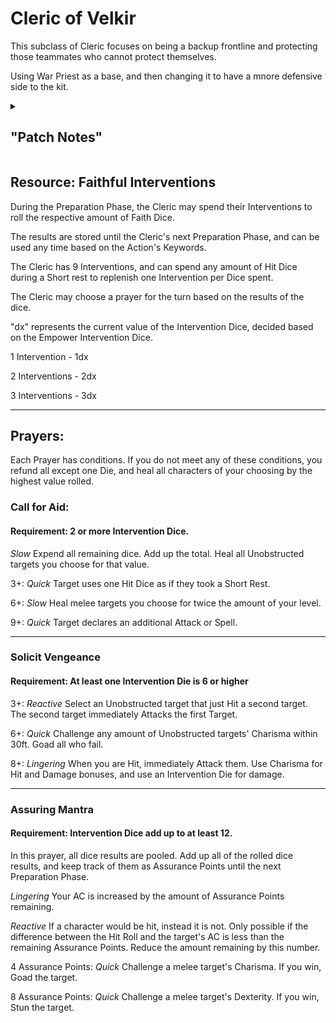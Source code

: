 # Cleric of Velkir

This subclass of Cleric focuses on being a backup frontline and protecting those teammates who cannot protect themselves.

Using War Priest as a base, and then changing it to have a mnore defensive side to the kit.

<details> 
<ul>
<li>
Any usage of Ki points has been replaced with the Resource system listed below.   
</li>
<li>
remove in War Priest: War Priest (lvl 1), Guided Strike (lvl 2), War God's Blessing (lvl 6), Divine Strike (lvl 8)
</li>
<li>
remove from Cleric: Channel Divinity (lvl 2), Turn Undead (lvl 2), Harness Divine Power (lvl 2), Destroy Undead (lvl 5), 
</li>
<li>
add: Faithful Intervention (lvl 1)
</li>
<li>
add: Empower Intervention Dice (lvl 1, 5, 9, 13, 17): d4, d6, d8, d10, d12; respectively.
</li>

</ul>
<summary>
<h2>"Patch Notes"</h2>
</summary>
</details>

## Resource: Faithful Interventions

During the Preparation Phase, the Cleric may spend their Interventions to roll the respective amount of Faith Dice.

The results are stored until the Cleric's next Preparation Phase, and can be used any time based on the Action's Keywords. 

The Cleric has 9 Interventions, and can spend any amount of Hit Dice during a Short rest to replenish one Intervention per Dice spent.

The Cleric may choose a prayer for the turn based on the results of the dice.

"dx" represents the current value of the Intervention Dice, decided based on the Empower Intervention Dice. 

1 Intervention - 1dx

2 Interventions - 2dx

3 Interventions - 3dx

***


## Prayers:

Each Prayer has conditions. If you do not meet any of these conditions, you refund all except one Die, and heal all characters of your choosing by the highest value rolled. 

###  Call for Aid:

#### Requirement: 2 or more Intervention Dice.

_Slow_ Expend all remaining dice. Add up the total. Heal all Unobstructed targets you choose for that value.

3+: _Quick_ Target uses one Hit Dice as if they took a Short Rest.

6+: _Slow_ Heal melee targets you choose for twice the amount of your level.

9+: _Quick_ Target declares an additional Attack or Spell.

***

### Solicit Vengeance

#### Requirement: At least one Intervention Die is 6 or higher 

3+: _Reactive_ Select an Unobstructed target that just Hit a second target. The second target immediately Attacks the first Target.

6+: _Quick_ Challenge any amount of Unobstructed targets' Charisma within 30ft. Goad all who fail.  

8+: _Lingering_ When you are Hit, immediately Attack them. Use Charisma for Hit and Damage bonuses, and use an Intervention Die for damage.

***

### Assuring Mantra

#### Requirement: Intervention Dice add up to at least 12.

In this prayer, all dice results are pooled. Add up all of the rolled dice results, and keep track of them as Assurance Points until the next Preparation Phase.

_Lingering_ Your AC is increased by the amount of Assurance Points remaining.

_Reactive_ If a character would be hit, instead it is not. Only possible if the difference between the Hit Roll and the target's AC is less than the remaining Assurance Points. Reduce the amount remaining by this number.

4 Assurance Points: _Quick_ Challenge a melee target's Charisma. If you win, Goad the target.

8 Assurance Points: _Quick_ Challenge a melee target's Dexterity. If you win, Stun the target. 